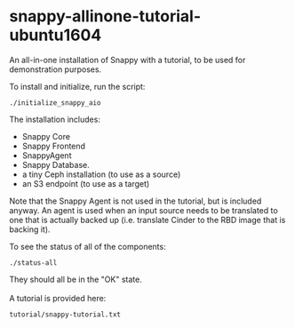 
# snappy-allinone-tutorial-ubuntu1604

An all-in-one installation of Snappy with a tutorial, to be used for demonstration purposes.

To install and initialize, run the script:

```
./initialize_snappy_aio
```

The installation includes:

-   Snappy Core
-   Snappy Frontend
-   SnappyAgent
-   Snappy Database.
-   a tiny Ceph installation (to use as a source)
-   an S3 endpoint (to use as a target)

Note that the Snappy Agent is not used in the tutorial, but is included anyway.  An agent is used when an input source needs to be translated to one that is actually backed up (i.e. translate Cinder to the RBD image that is backing it).
<br>
  
To see the status of all of the components:

```
./status-all
```

They should all be in the "OK" state.  
<br>
A tutorial is provided here:

```
tutorial/snappy-tutorial.txt
```
